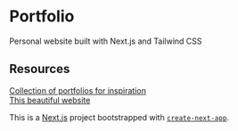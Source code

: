 # Portfolio

Personal website built with Next.js and Tailwind CSS

## Resources
[Collection of portfolios for inspiration](https://github.com/HackathonHackers/personal-sites)  
[This beautiful website](https://brittanychiang.com/)

  
This is a [Next.js](https://nextjs.org/) project bootstrapped with [`create-next-app`](https://github.com/vercel/next.js/tree/canary/packages/create-next-app).
